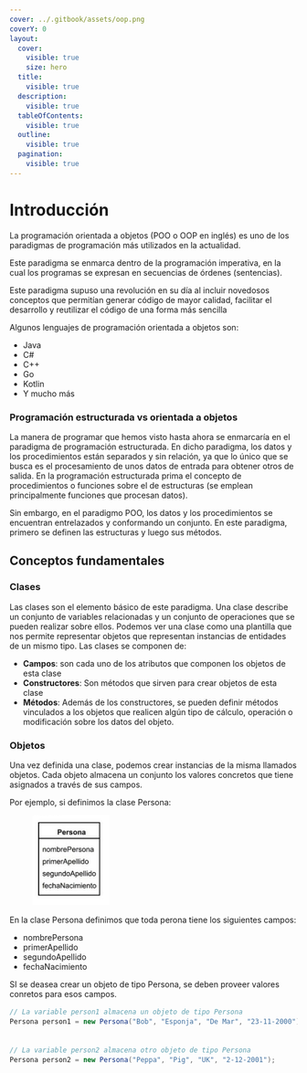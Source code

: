 ```yaml
---
cover: ../.gitbook/assets/oop.png
coverY: 0
layout:
  cover:
    visible: true
    size: hero
  title:
    visible: true
  description:
    visible: true
  tableOfContents:
    visible: true
  outline:
    visible: true
  pagination:
    visible: true
---
```


# Introducción

La programación orientada a objetos (POO o OOP en inglés) es uno de los paradigmas de programación más utilizados en la actualidad.&#x20;

Este paradigma se enmarca dentro de la programación imperativa, en la cual los programas se expresan en secuencias de órdenes (sentencias).&#x20;

Este paradigma supuso una revolución en su día al incluir novedosos conceptos que permitían generar código de mayor calidad, facilitar el desarrollo y reutilizar el código de una forma más sencilla

Algunos lenguajes de programación orientada a objetos son:

* Java
* C#
* C++
* Go
* Kotlin
* Y mucho más

### Programación estructurada vs orientada a objetos

La manera de programar que hemos visto hasta ahora se enmarcaría en el paradigma de programación estructurada. En dicho paradigma, los datos y los procedimientos están separados y sin relación, ya que lo único que se busca es el procesamiento de unos datos de entrada para obtener otros de salida. En la programación estructurada prima el concepto de procedimientos o funciones sobre el de estructuras (se emplean principalmente funciones que procesan datos).

Sin embargo, en el paradigmo POO, los datos y los procedimientos se encuentran entrelazados y conformando un conjunto. En este paradigma, primero se definen las estructuras y luego sus métodos.

## Conceptos fundamentales

### Clases

Las clases son el elemento básico de este paradigma. Una clase describe un conjunto de variables relacionadas y un conjunto de operaciones que se pueden realizar sobre ellos. Podemos ver una clase como una plantilla que nos permite representar objetos que representan instancias de entidades de un mismo tipo. Las clases se componen de:

* **Campos**: son cada uno de los atributos que componen los objetos de esta clase&#x20;
* **Constructores**: Son métodos que sirven para crear objetos de esta clase
* **Métodos**: Además de los constructores, se pueden definir métodos vinculados a los objetos que realicen algún tipo de cálculo, operación o modificación sobre los datos del objeto.

### Objetos

Una vez definida una clase, podemos crear instancias de la misma llamados objetos. Cada objeto almacena un conjunto los valores concretos que tiene asignados a través de sus campos.

Por ejemplo, si definimos la clase Persona:

<figure><img src="../.gitbook/assets/image (3).png" alt=""><figcaption></figcaption></figure>

En la clase Persona definimos que toda perona tiene los siguientes campos:

* nombrePersona
* primerApellido
* segundoApellido
* fechaNacimiento

SI se deasea crear un objeto de tipo Persona, se deben proveer valores conretos para esos campos.



```java
// La variable person1 almacena un objeto de tipo Persona
Persona person1 = new Persona("Bob", "Esponja", "De Mar", "23-11-2000");


// La variable person2 almacena otro objeto de tipo Persona
Persona person2 = new Persona("Peppa", "Pig", "UK", "2-12-2001");
```

